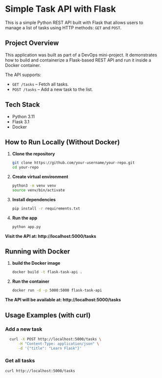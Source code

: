 #  Simple Task API with Flask

This is a simple Python REST API built with Flask that allows users to manage a list of tasks using HTTP methods: `GET` and `POST`.

## Project Overview

This application was built as part of a DevOps mini-project. It demonstrates how to build and containerize a Flask-based REST API and run it inside a Docker container.

The API supports:
- `GET /tasks` – Fetch all tasks.
- `POST /tasks` – Add a new task to the list.

##  Tech Stack

- Python 3.11
- Flask 3.1
- Docker

##  How to Run Locally (Without Docker)

1. **Clone the repository**
   ```bash
   git clone https://github.com/your-username/your-repo.git
   cd your-repo
   ```

2. **Create virtual environment**
   ```bash
   python3 -m venv venv
   source venv/bin/activate
   ```

3. **Install dependencies**
   ```bash
   pip install -r requirements.txt
   ```

4. **Run the app**
   ```bash
   python app.py
   ```
   
**Visit the API at: http://localhost:5000/tasks**

## Running with Docker
1. **build the Docker image**
    ```bash
   docker build -t flask-task-api .
    ```

2. **Run the container**
    ```bash
    docker run -d -p 5000:5000 flask-task-api
    ```

**The API will be available at: http://localhost:5000/tasks**

## Usage Examples (with curl)
### Add a new task
 ```bash
   curl -X POST http://localhost:5000/tasks \
       -H "Content-Type: application/json" \
       -d '{"title": "Learn Flask"}'
  ```

### Get all tasks
   ```bash
   curl http://localhost:5000/tasks
   ```







